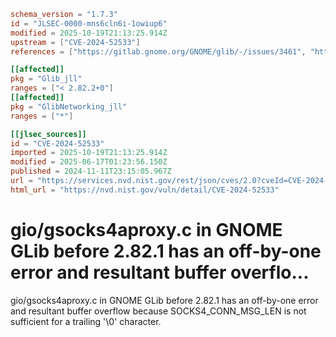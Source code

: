 ```toml
schema_version = "1.7.3"
id = "JLSEC-0000-mns6cln6i-1owiup6"
modified = 2025-10-19T21:13:25.914Z
upstream = ["CVE-2024-52533"]
references = ["https://gitlab.gnome.org/GNOME/glib/-/issues/3461", "https://gitlab.gnome.org/GNOME/glib/-/releases/2.82.1", "https://gitlab.gnome.org/Teams/Releng/security/-/wikis/home", "http://www.openwall.com/lists/oss-security/2024/11/12/11", "https://lists.debian.org/debian-lts-announce/2024/11/msg00020.html", "https://security.netapp.com/advisory/ntap-20241206-0009/"]

[[affected]]
pkg = "Glib_jll"
ranges = ["< 2.82.2+0"]
[[affected]]
pkg = "GlibNetworking_jll"
ranges = ["*"]

[[jlsec_sources]]
id = "CVE-2024-52533"
imported = 2025-10-19T21:13:25.914Z
modified = 2025-06-17T01:23:56.150Z
published = 2024-11-11T23:15:05.967Z
url = "https://services.nvd.nist.gov/rest/json/cves/2.0?cveId=CVE-2024-52533"
html_url = "https://nvd.nist.gov/vuln/detail/CVE-2024-52533"
```

# gio/gsocks4aproxy.c in GNOME GLib before 2.82.1 has an off-by-one error and resultant buffer overflo...

gio/gsocks4aproxy.c in GNOME GLib before 2.82.1 has an off-by-one error and resultant buffer overflow because SOCKS4_CONN_MSG_LEN is not sufficient for a trailing '\0' character.

